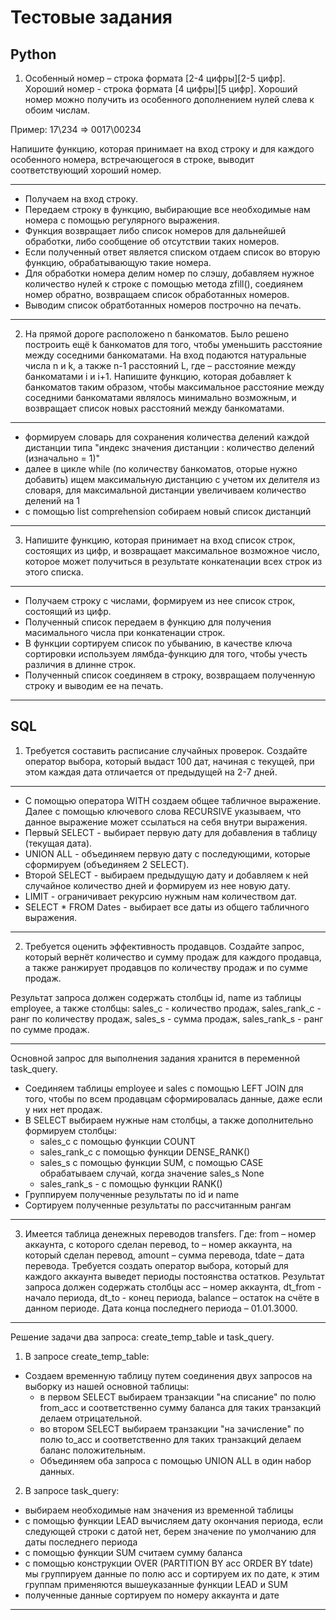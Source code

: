 # Тестовые задания  

## Python  

1) Особенный номер – строка формата [2-4 цифры]\[2-5 цифр]. 
Хороший номер - строка формата [4 цифры]\[5 цифр]. 
Хороший номер можно получить из особенного дополнением нулей слева к обоим числам.

Пример:
17\234 => 0017\00234 

Напишите функцию, которая принимает на вход строку и для каждого особенного номера, встречающегося в строке, выводит соответствующий хороший номер.

------------------------------------------------------------------------------
- Получаем на вход строку.
- Передаем строку в функцию, выбирающие все необходимые нам номера с помощью регулярного выражения.
- Функция возвращает либо список номеров для дальнейшей обработки, либо сообщение об отсутствии таких номеров.
- Если полученный ответ является списком отдаем список во вторую функцию, обрабатывающую такие номера.
- Для обработки номера делим номер по слэшу, добавляем нужное количество нулей к строке с помощью метода zfill(), соедиянем номер обратно, возвращаем список обработанных номеров.
- Выводим список обратботанных номеров построчно на печать.
------------------------------------------------------------------------------

2) На прямой дороге расположено n банкоматов. Было решено построить ещё k банкоматов для того, чтобы уменьшить расстояние между соседними банкоматами. 
На вход подаются натуральные числа n и k, а также n-1 расстояний L, где – расстояние между банкоматами i и  i+1. Напишите функцию, которая добавляет k банкоматов таким образом, чтобы максимальное расстояние между соседними банкоматами являлось минимально возможным, и возвращает список новых расстояний между банкоматами.

------------------------------------------------------------------------------
- формируем словарь для сохранения количества делений каждой дистанции типа "индекс значения дистанции : количество делений (изначально = 1)"
- далее в цикле while (по количеству банкоматов, оторые нужно добавить) ищем максимальную дистанцию с учетом их делителя из словаря, для максимальной дистанции увеличиваем количество делений на 1
- с помощью list comprehension собираем новый список дистанций
------------------------------------------------------------------------------

3) Напишите функцию, которая принимает на вход список строк, состоящих из цифр, и возвращает максимальное возможное число, которое может получиться в результате конкатенации всех строк из этого списка.

------------------------------------------------------------------------------
- Получаем строку с числами, формируем из нее список строк, состоящий из цифр.
- Полученный список передаем в функцию для получения масимального числа при конкатенации строк.
- В функции сортируем список по убыванию, в качестве ключа сортировки используем лямбда-функцию для того, чтобы учесть различия в длинне строк.
- Полученный список соединяем в строку, возвращаем полученную строку и выводим ее на печать.
------------------------------------------------------------------------------

## SQL

1) Требуется составить расписание случайных проверок. Создайте оператор выбора, который выдаст 100 дат, начиная с текущей, при этом каждая дата отличается от предыдущей на 2-7 дней.

------------------------------------------------------------------------------
- С помощью оператора WITH создаем общее табличное выражение. Далее с помощью ключевого слова RECURSIVE указываем, что данное выражение может ссылаться на себя внутри выражения.
- Первый SELECT - выбирает первую дату для добавления в таблицу (текущая дата).
- UNION ALL - объединяем первую дату с последующими, которые сформируем (объединяем 2 SELECT).
- Второй SELECT - выбираем предыдущую дату и добавляем к ней случайное количество дней 
и формируем из нее новую дату.
- LIMIT - ограничивает рекурсию нужным нам количеством дат.
- SELECT * FROM Dates - выбирает все даты из общего табличного выражения.
------------------------------------------------------------------------------

2) Требуется оценить эффективность продавцов. Создайте запрос, который вернёт количество и сумму продаж для каждого продавца, а также ранжирует продавцов по количеству продаж и по сумме продаж.

Результат запроса должен содержать столбцы id, name из таблицы employee, а также столбцы:
sales_c - количество продаж, 
sales_rank_c - ранг по количеству продаж, 
sales_s - сумма продаж, 
sales_rank_s -  ранг по сумме продаж.

------------------------------------------------------------------------------
Основной запрос для выполнения задания хранится в переменной task_query.
- Соединяем таблицы employee и sales с помощью LEFT JOIN для того, чтобы по всем продавцам сформировалась данные, даже если у них нет продаж.
- В SELECT выбираем нужные нам столбцы, а также дополнительно формируем столбцы:
    - sales_c с помощью функции COUNT
    - sales_rank_c с помощью функции DENSE_RANK()
    - sales_s с помощью функции SUM, с помощью CASE обрабатываем случай, когда значение sales_s None
    - sales_rank_s - с помощью функции RANK()
- Группируем полученные результаты по id и name
- Сортируем полученные результаты по рассчитанным рангам
------------------------------------------------------------------------------

3) Имеется таблица денежных переводов transfers. Где:
from – номер аккаунта, с которого сделан перевод,
to – номер аккаунта, на который сделан перевод,
amount – сумма перевода,
tdate – дата перевода.
Требуется создать оператор выбора, который для каждого аккаунта выведет периоды постоянства остатков. Результат запроса должен содержать столбцы acc – номер аккаунта, dt_from - начало периода,
dt_to - конец периода, balance – остаток на счёте в данном периоде.
Дата конца последнего периода – 01.01.3000.

------------------------------------------------------------------------------
Решение задачи два запроса: create_temp_table и task_query.
1) В запросе create_temp_table:
- Создаем временную таблицу путем соединения двух запросов на выборку из нашей основной таблицы:
    - в первом SELECT выбираем транзакции "на списание" по полю from_acc и соответственно сумму баланса для таких транзакций делаем отрицательной.
    - во втором SELECT выбираем транзакции "на зачисление" по полю to_acc и соответственно для таких транзакций делаем баланс положительным.
    - Объединяем оба запроса с помощью UNION ALL в один набор данных.
2) В запросе task_query:
- выбираем необходимые нам значения из временной таблицы
- с помощью функции LEAD вычисляем дату окончания периода, если следующей строки с датой нет, берем значение по умолчанию для даты последнего периода
- с помощью функции SUM считаем сумму баланса
- с помощью конструкции OVER (PARTITION BY acc ORDER BY tdate) мы группируем данные по полю acc и сортируем их по дате, к этим группам применяются вышеуказанные функции LEAD и SUM
- полученные данные сортируем по номеру аккаунта и дате
------------------------------------------------------------------------------